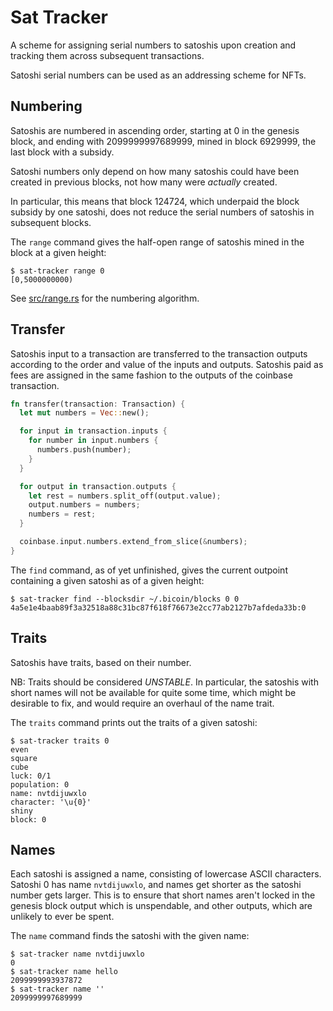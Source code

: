 # Sat Tracker

A scheme for assigning serial numbers to satoshis upon creation and tracking
them across subsequent transactions.

Satoshi serial numbers can be used as an addressing scheme for NFTs.


## Numbering

Satoshis are numbered in ascending order, starting at 0 in the genesis block,
and ending with 2099999997689999, mined in block 6929999, the last block with a
subsidy.

Satoshi numbers only depend on how many satoshis could have been created in
previous blocks, not how many were *actually* created.

In particular, this means that block 124724, which underpaid the block subsidy
by one satoshi, does not reduce the serial numbers of satoshis in subsequent
blocks.

The `range` command gives the half-open range of satoshis mined in the block at
a given height:

```
$ sat-tracker range 0
[0,5000000000)
```

See [src/range.rs](src/range.rs) for the numbering algorithm.


## Transfer

Satoshis input to a transaction are transferred to the transaction outputs
according to the order and value of the inputs and outputs. Satoshis paid as
fees are assigned in the same fashion to the outputs of the coinbase
transaction.

```rust
fn transfer(transaction: Transaction) {
  let mut numbers = Vec::new();

  for input in transaction.inputs {
    for number in input.numbers {
      numbers.push(number);
    }
  }

  for output in transaction.outputs {
    let rest = numbers.split_off(output.value);
    output.numbers = numbers;
    numbers = rest;
  }

  coinbase.input.numbers.extend_from_slice(&numbers);
}
```

The `find` command, as of yet unfinished, gives the current outpoint containing
a given satoshi as of a given height:

```
$ sat-tracker find --blocksdir ~/.bicoin/blocks 0 0
4a5e1e4baab89f3a32518a88c31bc87f618f76673e2cc77ab2127b7afdeda33b:0
```


## Traits

Satoshis have traits, based on their number.

NB: Traits should be considered *UNSTABLE*. In particular, the satoshis with
short names will not be available for quite some time, which might be desirable
to fix, and would require an overhaul of the name trait.

The `traits` command prints out the traits of a given satoshi:

```
$ sat-tracker traits 0
even
square
cube
luck: 0/1
population: 0
name: nvtdijuwxlo
character: '\u{0}'
shiny
block: 0
```

## Names

Each satoshi is assigned a name, consisting of lowercase ASCII characters.
Satoshi 0 has name `nvtdijuwxlo`, and names get shorter as the satoshi number
gets larger. This is to ensure that short names aren't locked in the genesis
block output which is unspendable, and other outputs, which are unlikely to
ever be spent.

The `name` command finds the satoshi with the given name:

```
$ sat-tracker name nvtdijuwxlo
0
$ sat-tracker name hello
2099999993937872
$ sat-tracker name ''
2099999997689999
```
